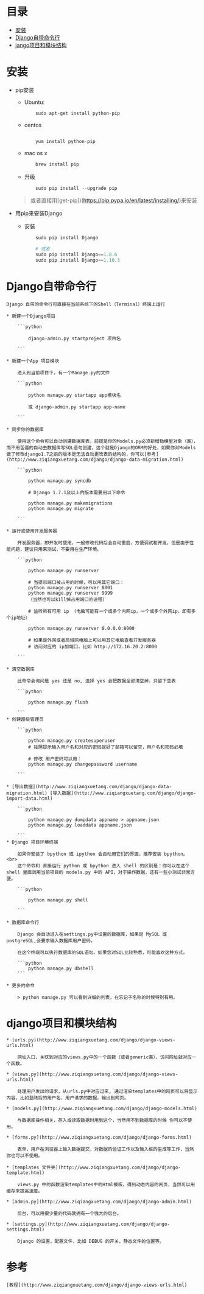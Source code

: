 
# 目录

* [安装](#安装)
* [Django自带命令行](#Django自带命令行)
* [jango项目和模块结构](#jango项目和模块结构)

#  安装
	
* pip安装
	
	* Ubuntu:

		```python
			sudo apt-get install python-pip

		```
	* centos

		```python

			yum install python-pip

		```

	* mac os x

		```python
			brew install pip
		```

	* 升级

		```python
			sudo pip install --upgrade pip
		```

	> 或者直接用[get-pip])(https://pip.pypa.io/en/latest/installing/)来安装

* 用pip来安装Django

	* 安装

		```python
			sudo pip install Django

			# 或者
			sudo pip install Django==1.8.6
			sudo pip install Django==1.10.3
		```

# Django自带命令行
	
	Django 自带的命令行可直接在当前系统下的Shell（Terminal）终端上运行

	* 新建一个Django项目

		```python

			django-admin.py startproject 项目名

		```
	
	* 新建一个App 项目模块

		进入到当前项目下，有一个Manage.py的文件

		```python

			python manage.py startapp app模块名

			或 django-admin.py startapp app-name

		```

	* 同步你的数据库

		使用这个命令可以自动创建数据库表，前提是你的Models.py必须新增勒模型对象（类），而不用苦逼的自动去数据库写SQL语句创建，这个就是Django的ORM的好处，如果你对Models做了修改django1.7之前的版本是无法自动更改表的结构的，你可以[参考](http://www.ziqiangxuetang.com/django/django-data-migration.html)

		```python
			
			python manage.py syncdb

			# Django 1.7.1及以上的版本需要用以下命令
			
			python manage.py makemigrations
			python manage.py migrate

		```

	* 运行或使用开发服务器

		开发服务器，即开发时使用，一般修改代码后会自动重启，方便调试和开发，但是由于性能问题，建议只用来测试，不要用在生产环境。

		```python

			python manage.py runserver
 
			# 当提示端口被占用的时候，可以用其它端口：
			python manage.py runserver 8001
			python manage.py runserver 9999
			（当然也可以kill掉占用端口的进程）
			 
			# 监听所有可用 ip （电脑可能有一个或多个内网ip，一个或多个外网ip，即有多个ip地址）

			python manage.py runserver 0.0.0.0:8000

			# 如果是外网或者局域网电脑上可以用其它电脑查看开发服务器
			# 访问对应的 ip加端口，比如 http://172.16.20.2:8000

		```

	* 清空数据库

		此命令会询问是 yes 还是 no, 选择 yes 会把数据全部清空掉，只留下空表
	
		```python

			python manage.py flush
		
		```
	* 创建超级管理员

		```python

			python manage.py createsuperuser
			# 按照提示输入用户名和对应的密码就好了邮箱可以留空，用户名和密码必填
 
			# 修改 用户密码可以用：
			python manage.py changepassword username
		
		```

	* [导出数据](http://www.ziqiangxuetang.com/django/django-data-migration.html) [导入数据](http://www.ziqiangxuetang.com/django/django-import-data.html)

		```python

			python manage.py dumpdata appname > appname.json
			python manage.py loaddata appname.json
		
		```
	* Django 项目环境终端

		如果你安装了 bpython 或 ipython 会自动用它们的界面，推荐安装 bpython。<br>
		这个命令和 直接运行 python 或 bpython 进入 shell 的区别是：你可以在这个 shell 里面调用当前项目的 models.py 中的 API，对于操作数据，还有一些小测试非常方便。

		```python

			python manage.py shell

		```

	* 数据库命令行

		Django 会自动进入在settings.py中设置的数据库，如果是 MySQL 或 postgreSQL,会要求输入数据库用户密码。

		在这个终端可以执行数据库的SQL语句。如果您对SQL比较熟悉，可能喜欢这种方式。

		```python
			python manage.py dbshell
		```

	* 更多的命令

		> python manage.py 可以看到详细的列表，在忘记子名称的时候特别有用。


# django项目和模块结构

	* [urls.py](http://www.ziqiangxuetang.com/django/django-views-urls.html)
		
		网址入口，关联到对应的views.py中的一个函数（或者generic类），访问网址就对应一个函数。

	* [views.py](http://www.ziqiangxuetang.com/django/django-views-urls.html)

		处理用户发出的请求，从urls.py中对应过来, 通过渲染templates中的网页可以将显示内容，比如登陆后的用户名，用户请求的数据，输出到网页。

	* [models.py](http://www.ziqiangxuetang.com/django/django-models.html)

		与数据库操作相关，存入或读取数据时用到这个，当然用不到数据库的时候 你可以不使用。

	* [forms.py](http://www.ziqiangxuetang.com/django/django-forms.html)

		表单，用户在浏览器上输入数据提交，对数据的验证工作以及输入框的生成等工作，当然你也可以不使用。

	* [templates 文件夹](http://www.ziqiangxuetang.com/django/django-template.html)

		views.py 中的函数渲染templates中的Html模板，得到动态内容的网页，当然可以用缓存来提高速度。

	* [admin.py](http://www.ziqiangxuetang.com/django/django-admin.html)
		
		后台，可以用很少量的代码就拥有一个强大的后台。

	* [settings.py](http://www.ziqiangxuetang.com/django/django-settings.html)

		Django 的设置，配置文件，比如 DEBUG 的开关，静态文件的位置等。




# 参考
	
	[教程](http://www.ziqiangxuetang.com/django/django-views-urls.html)





































